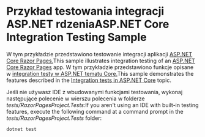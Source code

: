 # <a name="aspnet-core-integration-testing-sample"></a><span data-ttu-id="6200c-101">Przykład testowania integracji ASP.NET rdzenia</span><span class="sxs-lookup"><span data-stu-id="6200c-101">ASP.NET Core Integration Testing Sample</span></span>

<span data-ttu-id="6200c-102">W tym przykładzie przedstawiono testowanie integracji aplikacji [ASP.NET Core Razor Pages.](https://docs.microsoft.com/aspnet/core/mvc/razor-pages)</span><span class="sxs-lookup"><span data-stu-id="6200c-102">This sample illustrates integration testing of an [ASP.NET Core Razor Pages](https://docs.microsoft.com/aspnet/core/mvc/razor-pages) app.</span></span> <span data-ttu-id="6200c-103">W tym przykładzie przedstawiono funkcje opisane w [integration testy w ASP.NET tematu Core.](https://docs.microsoft.com/aspnet/core/test/integration-tests)</span><span class="sxs-lookup"><span data-stu-id="6200c-103">This sample demonstrates the features described in the [Integration tests in ASP.NET Core](https://docs.microsoft.com/aspnet/core/test/integration-tests) topic.</span></span>

<span data-ttu-id="6200c-104">Jeśli nie używasz IDE z wbudowanymi funkcjami testowania, wykonaj następujące polecenie w wierszu polecenia w folderze *tests/RazorPagesProject.Tests:*</span><span class="sxs-lookup"><span data-stu-id="6200c-104">If you aren't using an IDE with built-in testing features, execute the following command at a command prompt in the *tests/RazorPagesProject.Tests* folder:</span></span>

```console
dotnet test
```
